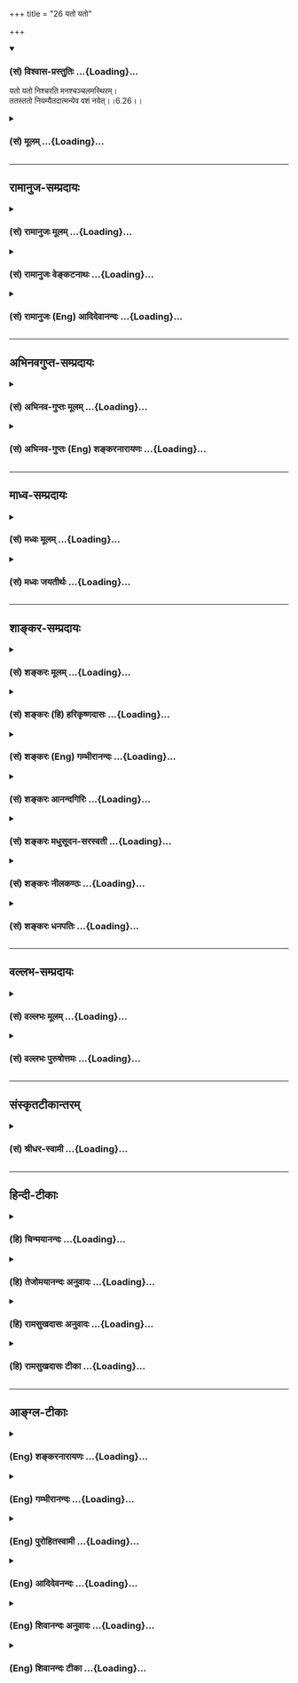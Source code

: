 +++
title = "26 यतो यतो"

+++
<div class="js_include" newlevelforh1="3" title="(सं) विश्वास-प्रस्तुतिः" unfilled url="/purANam/mahAbhAratam/06-bhIShma-parva/02-bhagavad-gItA-parva/saMskRtam/vishvAsa-prastutiH/06_Atma-saMyama-yogaH_a/26_yato_yato.md">
<details open><summary><h3>(सं) विश्वास-प्रस्तुतिः ...{Loading}...</h3></summary>

यतो यतो निश्चरति मनश्चञ्चलमस्थिरम्।  
ततस्ततो नियम्यैतदात्मन्येव वशं नयेत्।।6.26।।
</details>
</div>
<div class="js_include collapsed" newlevelforh1="3" title="(सं) मूलम्" unfilled url="/purANam/mahAbhAratam/06-bhIShma-parva/02-bhagavad-gItA-parva/saMskRtam/mUlam/06_Atma-saMyama-yogaH_a/26_yato_yato.md">
<details><summary><h3>(सं) मूलम् ...{Loading}...</h3></summary>

यतो यतो निश्चरति मनश्चञ्चलमस्थिरम्।  
ततस्ततो नियम्यैतदात्मन्येव वशं नयेत्।।6.26।।
</details>
</div>


_________________
## रामानुज-सम्प्रदायः
<div class="js_include collapsed" newlevelforh1="3" title="(सं) रामानुजः मूलम्" unfilled url="/purANam/mahAbhAratam/06-bhIShma-parva/02-bhagavad-gItA-parva/saMskRtam/rAmAnujaH/mUlam/06_Atma-saMyama-yogaH_a/26_yato_yato.md">
<details><summary><h3>(सं) रामानुजः मूलम् ...{Loading}...</h3></summary>

।।6.26।। चलस्वभावतया आत्मनि **अस्थिरं मनः यतो यतो** विषयप्रावण्यहेतोः
बहिः **निश्चरति ततः ततो** यत्नेन मनो **नियम्य आत्मनि एव**
अतिशयितसुखभावनया **वशं नयेत्।**

</details>
</div>
<div class="js_include collapsed" newlevelforh1="3" title="(सं) रामानुजः वेङ्कटनाथः" unfilled url="/purANam/mahAbhAratam/06-bhIShma-parva/02-bhagavad-gItA-parva/saMskRtam/rAmAnujaH/venkaTanAthaH/06_Atma-saMyama-yogaH_a/26_yato_yato.md">
<details><summary><h3>(सं) रामानुजः वेङ्कटनाथः ...{Loading}...</h3></summary>

  
  
।।6.26।। पूर्वोक्तमेव दुर्ग्रहत्वद्योतनाय अवधानविधानाय च प्रपञ्चयति यतो
यत इति। चञ्चलं अस्थिरम् इत्यनयोः
पौनरुक्त्यनिरासायोक्तंचलस्वभावतयात्मन्यस्थिरमिति।
सामान्यविशेषविषयत्वादपुनरुक्तिः। चञ्चलम् इति
स्वभावातिरिक्तहेतुनिवृत्तिपरं वा। यतो यतो निश्चरति येन
येनेन्द्रियद्वारेण निश्चरतीत्यर्थः। यद्वा यं यं
विषयमभिमुखीकृत्वेत्यर्थः। प्रयोजनतया वा हेतौ पञ्चमी।
तद्व्यञ्जनायाहविषयप्रावण्यहेतोरिति। विषयसम्बन्धार्थमित्यर्थः।
विषयप्रावण्यस्य हेतोरिति वा। सम्भवन्ति ह्यतर्कितोपनता
विषयसन्निधानतत्कीर्तनादयो विषयप्रावण्यहेतवः। सुखभावनया वशीकरणं
शक्यमित्युच्यतेअतिशयितसुखभावनयेति।  
  

</details>
</div>
<div class="js_include collapsed" newlevelforh1="3" title="(सं) रामानुजः (Eng) आदिदेवानन्दः" unfilled url="/purANam/mahAbhAratam/06-bhIShma-parva/02-bhagavad-gItA-parva/saMskRtam/rAmAnujaH/english/AdidevAnandaH/06_Atma-saMyama-yogaH_a/26_yato_yato.md">
<details><summary><h3>(सं) रामानुजः (Eng) आदिदेवानन्दः ...{Loading}...</h3></summary>

6.26 Wherever the mind, on account of its fickle and unsteady nature,
wanders, because of its proclivity to sense-objects, he should, subduing
the mind everywhere with effort, bring it under control in order to
remain in the self alone by contemplating on the incomparable bliss
therein.

</details>
</div>


_________________
## अभिनवगुप्त-सम्प्रदायः
<div class="js_include collapsed" newlevelforh1="3" title="(सं) अभिनव-गुप्तः मूलम्" unfilled url="/purANam/mahAbhAratam/06-bhIShma-parva/02-bhagavad-gItA-parva/saMskRtam/abhinava-guptaH/mUlam/06_Atma-saMyama-yogaH_a/26_yato_yato.md">
<details><summary><h3>(सं) अभिनव-गुप्तः मूलम् ...{Loading}...</h3></summary>

।।6.26 6.28।। न च विषयव्युपरममात्रमेव प्राप्यमित्युच्यते यत इत्यादि
अधिगच्छतीत्यन्तम्। यतो यतो मनो निवर्तते तन्निवर्तनसमनन्तरमेव आत्मनि
शमयेत्। अन्यथा अप्रतिष्ठं चित्तं पुनरपि विषयानेवावलम्बते। तत्र आत्मनि
शान्तचित्तं योगिनं कर्मभूतं सुखं कर्तृभूतम् उपैति। अनेनैव क्रमेण योगिनां
सुखेन ब्रह्मावाप्तिः न तु कष्टयोगादिनेति तात्पर्यम्।

</details>
</div>
<div class="js_include collapsed" newlevelforh1="3" title="(सं) अभिनव-गुप्तः (Eng) शङ्करनारायणः" unfilled url="/purANam/mahAbhAratam/06-bhIShma-parva/02-bhagavad-gItA-parva/saMskRtam/abhinava-guptaH/english/shankaranArAyaNaH/06_Atma-saMyama-yogaH_a/26_yato_yato.md">
<details><summary><h3>(सं) अभिनव-गुप्तः (Eng) शङ्करनारायणः ...{Loading}...</h3></summary>

6.26 See Comment under 6.28

</details>
</div>


_________________
## माध्व-सम्प्रदायः
<div class="js_include collapsed" newlevelforh1="3" title="(सं) मध्वः मूलम्" unfilled url="/purANam/mahAbhAratam/06-bhIShma-parva/02-bhagavad-gItA-parva/saMskRtam/madhvaH/mUlam/06_Atma-saMyama-yogaH_a/26_yato_yato.md">
<details><summary><h3>(सं) मध्वः मूलम् ...{Loading}...</h3></summary>

।।6.26।। यतो यतो यत्र यत्रयतो यतो धावति भाग.10।1।42 इत्यादिप्रयोगात्।
आत्मन्येव वशं नयेत् आत्मविषय एव वशीकुर्यादित्यर्थः।

</details>
</div>
<div class="js_include collapsed" newlevelforh1="3" title="(सं) मध्वः जयतीर्थः" unfilled url="/purANam/mahAbhAratam/06-bhIShma-parva/02-bhagavad-gItA-parva/saMskRtam/madhvaH/jayatIrthaH/06_Atma-saMyama-yogaH_a/26_yato_yato.md">
<details><summary><h3>(सं) मध्वः जयतीर्थः ...{Loading}...</h3></summary>

।।6.26।। यतो यतः श्रोत्रादेरिति प्रतीतिनिरासायाह **यत** इति।
शब्दादावित्यर्थः। कुतः सप्तम्यर्थे तसिर्लभ्यते इत्यत आह **यत** इति। तथा
चोक्तंआद्यादिभ्य उपसंख्यानं वार्ति. इति। अन्यथा द्वारमात्रनियमे स्मरणस्य
को निवारयिता षष्ठ्या ह्यत्र भाव्यं सप्तमी तु कथं इत्यत आह **आत्म**नीति।

</details>
</div>


_________________
## शाङ्कर-सम्प्रदायः
<div class="js_include collapsed" newlevelforh1="3" title="(सं) शङ्करः मूलम्" unfilled url="/purANam/mahAbhAratam/06-bhIShma-parva/02-bhagavad-gItA-parva/saMskRtam/shankaraH/mUlam/06_Atma-saMyama-yogaH_a/26_yato_yato.md">
<details><summary><h3>(सं) शङ्करः मूलम् ...{Loading}...</h3></summary>

।।6.26।। **यतो यतः** यस्माद्यस्मात् निमित्तात् शब्दादेः **निश्चरति**
निर्गच्छति स्वभावदोषात् **मनः चञ्चलम्** अत्यर्थं चलम् अत एव **अस्थिरम्
ततस्ततः** तस्मात्तस्मात् शब्दादेः निमित्तात् **नियम्य** तत्तन्निमित्तं
याथात्म्यनिरूपणेन आभासीकृत्य वैराग्यभावनया च **एतत्** मनः **आत्मन्येव
वशं नयेत्** आत्मवश्यतामापादयेत्। एवं योगाभ्यासबलात् योगिनः आत्मन्येव
प्रशाम्यति मनः।।

</details>
</div>
<div class="js_include collapsed" newlevelforh1="3" title="(सं) शङ्करः (हि) हरिकृष्णदासः" unfilled url="/purANam/mahAbhAratam/06-bhIShma-parva/02-bhagavad-gItA-parva/saMskRtam/shankaraH/hindI/harikRShNadAsaH/06_Atma-saMyama-yogaH_a/26_yato_yato.md">
<details><summary><h3>(सं) शङ्करः (हि) हरिकृष्णदासः ...{Loading}...</h3></summary>

।।6.26।। इस प्रकार मनको आत्मामें स्थित करनेमें लगा हुआ योगी स्वाभाविक
दोषके कारण जो अत्यन्त चञ्चल है तथा इसीलिये जो अस्थिर है ऐसा मन जिसजिस
शब्दादि विषयके निमित्तसे विचलित होता है बाहर जाता है उसउस शब्दादि
विषयरूप निमित्तसे ( इस मनको ) रोककर एवं उसउस विषयरूप निमित्तको यथार्थ
तत्त्वनिरूपणद्वारा आभासमात्र दिखाकर वैराग्यकी भावनासे इस मनका ( बारंबार
) आत्मामें ही निरोध करे अर्थात् इसे आत्माके ही वशीभूत किया करे। इस
प्रकार योगाभ्यासके बलसे योगीका मन आत्मामें ही शान्त हो जाता है।

</details>
</div>
<div class="js_include collapsed" newlevelforh1="3" title="(सं) शङ्करः (Eng) गम्भीरानन्दः" unfilled url="/purANam/mahAbhAratam/06-bhIShma-parva/02-bhagavad-gItA-parva/saMskRtam/shankaraH/english/gambhIrAnandaH/06_Atma-saMyama-yogaH_a/26_yato_yato.md">
<details><summary><h3>(सं) शङ्करः (Eng) गम्भीरानन्दः ...{Loading}...</h3></summary>

6.26 In the beginning, the yogi who is thus engaged in making the mind
established in the Self, etat vasamnayet, should bring this (mind) under
the subjugation; atmani eva, of the Self Itself; niyamya, by
restraining; etat. it; tatah tatah, from all those causes whatever, viz
sound etc.; yatah yatah, due to which, doe to whatever objects like
sound etc.; the cancalam, restless, very restless; and therefore
asthiram, unsteady; manah, mind; niscarati, wanders away, goes out due
to its inherent defects. (It should be restrained) by ascertaining
through discrimination those causes to be mere appearances, and with an
attitude of detachment. Thus, through the power of practice of Yoga, the
mind of the yogi merges in the Self Itself.

</details>
</div>
<div class="js_include collapsed" newlevelforh1="3" title="(सं) शङ्करः आनन्दगिरिः" unfilled url="/purANam/mahAbhAratam/06-bhIShma-parva/02-bhagavad-gItA-parva/saMskRtam/shankaraH/AnandagiriH/06_Atma-saMyama-yogaH_a/26_yato_yato.md">
<details><summary><h3>(सं) शङ्करः आनन्दगिरिः ...{Loading}...</h3></summary>

।।6.26।। ननु मनसः शब्दादिनिमित्तानुरोधेन
रागद्वेषवशादत्यन्तचञ्चलस्यास्थिरस्य तत्र तत्र स्वभावेन प्रवृत्तस्य कुतो
नैश्चल्यं नैश्चिन्त्यं चेति तत्राह **तत्रेति।** योगप्रारम्भः
सप्तम्यर्थः। एवंशब्देन मनसैवेत्यादिरुक्तप्रकारो गृह्यते। स्वाभाविको दोषो
मिथ्याज्ञानाधीनो रागादिः। शब्दादेर्मनसो नियमनं कथमित्याशङ्क्याह
**तत्तन्निमित्तमिति।** याथात्म्यनिरूपणं
क्षयिष्णुत्वदुःखसंमिश्रत्वाद्यालोचनं तेन तत्र तत्र वैराग्यभावनया
तत्तदाभासीकृत्य ततस्ततो नियम्यैतन्मन इति संबन्धः। मनोवशीकरणेनोपशमे किं
स्यादित्याशङ्क्याह **एवमिति।** योगाभ्यासो विषयविवेकद्वारा
मनोनिग्रहाद्यावृत्तिः। प्रशान्तमात्मन्येव प्रलीनमिति यावत्।

</details>
</div>
<div class="js_include collapsed" newlevelforh1="3" title="(सं) शङ्करः मधुसूदन-सरस्वती" unfilled url="/purANam/mahAbhAratam/06-bhIShma-parva/02-bhagavad-gItA-parva/saMskRtam/shankaraH/madhusUdana-sarasvatI/06_Atma-saMyama-yogaH_a/26_yato_yato.md">
<details><summary><h3>(सं) शङ्करः मधुसूदन-सरस्वती ...{Loading}...</h3></summary>

।।6.26।। एवं निरोधसमाधिं कुर्वन्योगी शब्दादीनां चित्तविक्षेपहेतूनां मध्ये
यतो यस्माद्यस्मान्निमित्ताच्छब्दादेर्विषयाद्रागद्वेषादेश्च चञ्चलं
विक्षेपाभिमुखं सन्मनो निश्चरति विक्षिप्तं सद्विषयाभिमुखीं
प्रमाणविपर्ययविकल्पस्मृतीनामन्यतमामपि समाधिविरोधिनींवृत्तिमुत्पादयति तथा
लयहेतूनां निद्राशेषबह्वशनश्रमादीनां मध्ये यतो यतो निमित्तादस्थिरं
लयाभिमुखं सन्मनो निश्चरति लीनं सत्समाधिविरोधिनीं निद्राख्यां
वृत्तिमुत्पादयति ततस्ततो विक्षेपनिमित्ताल्लयनिमित्ताच्च नियम्यैतन्मनो
निर्वृत्तिकं कृत्वात्मन्येव स्वप्रकाशपरमानन्दघने वशं नयेन्निरुन्ध्यात्।
यथा न विक्षिप्येत न वा लीयेतेति। एवकारो नात्मगोचरत्वं समाधेर्वारयति।
एतच्च विवृतं गौडाचार्यपादैःउपायेन निगृह्णीयाद्विक्षिप्तं कामभोगयोः।
सुप्रसन्नं लये चैव यथा कामो लयस्तथा।। दुःखं सर्वमनुस्मृत्य
कामभोगान्निवर्तयेत्। अजं सर्वमनुस्मृत्य जातं नैव तु पश्यति।। लये
संबोधयेच्चित्तं विक्षिप्तं शमयेत्पुनः। सकषायं विजानीयात्समप्राप्तं न
चालयेत्।। नास्वादयेत्सुखं तत्र निःसङ्गः प्रज्ञया भवेत्। निश्चलं
निश्चरच्चित्तमेकीकुर्यात्प्रयत्नतः।। यदा न लीयते चित्तं नच विक्षिप्यते
पुनः। अनिङ्गनमनाभासं निष्पन्नं ब्रह्म तत्तदा।। इति पञ्चभिः श्लोकैः।
उपायेन वक्ष्यमाणेन वैराग्याभ्यासेन कामभोगयोर्विक्षिप्तं
प्रमाणविपर्ययविकल्पस्मृतीनामन्यतमयापि वृत्त्या परिणतं मनो
निगृह्णीयान्निरुन्ध्यात्। आत्मन्येवेत्यर्थः। कामभोगयोरिति
चिन्त्यमानावस्थाभुज्यमानावस्थाभेदेन द्विवचनम्। तथा लीयतेऽस्मिन्निति लयः
सुषुप्तं तस्मिन्सुप्रसन्नमायासवर्जितमपि मनो निगृह्णीयादेव। सुप्रसन्नं
चेत्कुतो निगृह्यते तत्राह यथा कामो विषयगोचरप्रमाणादिवृत्त्युत्पादनेन
समाधिविरोधी तथा लयोऽपि निद्राख्यवृत्त्युत्पादनेन समाधिविरोधी।
सर्ववृत्तिनिरोधो हि समाधिः। अतः कामादिकृतविक्षेपादिव श्रमादिकृतलयादपि
मनो निरोद्धव्यमित्यर्थः। उपायेन निगृह्णीयात्केनेत्युच्यते। सर्वं
द्वैतमविद्याविजृम्भितमल्पं दुःखमेवेत्यनुसृत्ययो वै भूमा तत्सुखं नाल्पे
सुखमस्ति। अथ यदल्पं तन्मर्त्यं तद्दुःखम् इति श्रुत्यर्थं गुरूपदेशादनु
पश्चात्पर्यालोच्य
कामांश्चिन्त्यमानावस्थान्विषयान्भोगान्भुज्यमानावस्थांश्च
विषयान्निवर्तयेत्। मनसः सकाशादिति शेषः। कामश्च भोगश्च कामभोगं तस्मान्मनो
निवर्तयेदिति वा। एंव द्वैतस्मरणकाले वैराग्यभावनोपाय इत्यर्थः।
द्वैतविस्मरणं तु परमोपाय इत्याह अजं ब्रह्म सर्वं न ततोऽतिरिक्तं
किंचिदस्तीति शास्त्राचार्योपदेशादनन्तरमनुस्मृत्य तद्विपरीतं द्वैतजातं न
पश्यत्येव। अधिष्ठाने ज्ञाते कल्पितस्याभावात्। पूर्वोपायापेक्षया
वैलक्षण्यसूचनार्थस्तुशब्दः। एवं वैराग्यभावनातत्त्वदर्शनाभ्यां विषयेभ्यो
निवर्त्यमानं चित्तं यदि दैनंदिनलयाभ्यासवशाल्लयाभिमुखं भवेत्तदा
निद्राशेषाजीर्णबह्वशनश्रमाणां लयकारणानां निरोधेन चित्तं सम्यक्
प्रबोधयेदुत्थानप्रयत्नेन। यदि पुनरेवं प्रबोध्यमानं
दैनंदिनप्रबोधाभ्यासवशात्कामभोगयोर्विक्षिप्तं स्यात्तदा वैराग्यभावनया
तत्त्वसाक्षात्कारेण च पुनः शमयेत्। एवं पुनःपुनरभ्यस्यतो लयात्संबोधितं
विषयेभ्यश्च व्यावर्तितं नापि समप्राप्तमन्तरालावस्थं चित्तं स्तब्धीभूतं
सकषायं रागद्वेषादिप्रबलवासनावशेन स्तब्धीभावाख्येन कषायेण दोषेण युक्तं
विजानीयात्समाहिताच्चित्ताद्विवेकेन जानीयात्। ततश्च नेदं समाहितमित्यवगम्य
लयविक्षेपाभ्यामिव कषायादपि चित्तं निरुन्ध्यात्। ततश्च लयविक्षेपकषायेषु
परिहृतेषु परिशेषाच्चित्तेन समं ब्रह्म प्राप्यते। तच्च समप्राप्तं चित्तं
कषालयभ्रान्त्या न चालयेद्विषयाभिमुखं न कुर्यात् किंतु धृतिगृहीतया
बुद्ध्या लयकषायप्राप्तेर्विविच्य तस्यामेव समप्राप्तावतियत्नेन स्थापयेत्।
तत्र समाधौ परमसुखव्यञ्जकेऽपि सुखं नास्वादयेत्। एतावन्तं कालमहं सुखीति
सुखास्वादरूपां वृत्तिं न कुर्यात् समाधिभङ्गप्रसङ्गादिति प्रागेव
कृतव्याख्यानम्। प्रज्ञया यदुपलभ्यते सुखं तदप्यविद्यापरिकल्पितं
मृषैवेत्येवं भावनया निःसङ्गो निःस्पृहः सर्वसुखेषु भवेत्। अथवा प्रज्ञया
सविकल्पसुखाकारवृत्तिरूपया सह सङ्गं परित्यजेन्नतु स्वरूपसुखमपि
निर्वृत्तिकेन चित्तेन नानुभवेत्। स्वभावप्राप्तस्य तस्य
वारयितुमशक्यत्वात्। एवं सर्वतो निवर्त्य निश्चलं प्रयत्नवशेन कृतं चित्तं
स्वभावचाञ्चल्याद्विषयाभिमुखतया निश्चरद्बहिर्निर्गच्छत् एकीकुर्यात्।
प्रयत्नतः निरोधप्रयत्नेन समे ब्रह्मण्येकतां नयेत्। समप्राप्तं चित्तं
कीदृशमुच्यते यदा न लीयते नापि स्तब्धीभवति तामसत्वसाम्येन लयशब्देनैव
स्तब्धीभावस्योपलक्षणात्। नच विक्षिप्यते पुनः न
शब्दाद्याकारवृत्तिमनुभवति। नापि सुखमास्वादयति राजसत्वसाम्येन
सुखास्वादस्यापि विक्षेपशब्देनोपलक्षणात्। पूर्वं भेदनिर्देशस्तु
पृथक्प्रयत्नकरणाय। एंव लयकषायाभ्यां विक्षेपसुखास्वादाभ्यां च
रहितमनिङ्गमिङ्गनं चलनं सवातप्रदीपवल्लयाभिमुखरूपं तद्रहितं
निवातप्रदीपकल्पम्। अनाभासं न केनचिद्विषयाकारेणाभासत इत्येतत्।
कषायसुखास्वादयोरुभयान्तर्भाव उक्त एव। यदैवं दोषचतुष्टयरहितं चित्तं भवति
तदा तच्चित्तं ब्रह्म निष्पन्नं समं ब्रह्मप्राप्तं भवतीत्यर्थः। एतादृशश्च
योगः श्रुत्या प्रतिपादितःयदा पञ्चावतिष्ठन्ते ज्ञानानि मनसा सह। बुद्धिश्च
न विचेष्टति तामाहुः परमां गतिम्।। तां योगमिति मन्यन्ते
स्थिरामिन्द्रियधारणाम्। अप्रमत्तस्तदा भवति योगो हि प्रभवाप्ययौ।। इति।
एतन्मूलकमेव चयोगश्चित्तवृत्तिनिरोधः इति सूत्रम्। तस्माद्युक्तं ततस्ततो
नियम्यैतदात्मन्येव वशं नयेदिति।

</details>
</div>
<div class="js_include collapsed" newlevelforh1="3" title="(सं) शङ्करः नीलकण्ठः" unfilled url="/purANam/mahAbhAratam/06-bhIShma-parva/02-bhagavad-gItA-parva/saMskRtam/shankaraH/nIlakaNThaH/06_Atma-saMyama-yogaH_a/26_yato_yato.md">
<details><summary><h3>(सं) शङ्करः नीलकण्ठः ...{Loading}...</h3></summary>

।।6.26।। शनैः शनैरित्येतं श्लोकं व्याचष्टे **यतो यत इति त्रिभिः।** यतो
यतो हेतोर्यं यं विषयं ग्रहीतुं मनो निश्चरति बहिर्गच्छति ततस्ततस्तत्रतत्र
दोषदर्शनेन ततस्ततो विषयादेतन्मनो नियम्य प्रत्याहृत्य आत्मनि स्वरूपे एव
वशं नयेत्पर्यवस्थापयेत्। एतेन पूर्वार्धं व्याख्यातम्।

</details>
</div>
<div class="js_include collapsed" newlevelforh1="3" title="(सं) शङ्करः धनपतिः" unfilled url="/purANam/mahAbhAratam/06-bhIShma-parva/02-bhagavad-gItA-parva/saMskRtam/shankaraH/dhanapatiH/06_Atma-saMyama-yogaH_a/26_yato_yato.md">
<details><summary><h3>(सं) शङ्करः धनपतिः ...{Loading}...</h3></summary>

।।6.26।। ननु मनसः शब्दादिनिमित्तानुरोधेन रागद्वेषवशादतिच्चलस्यास्थिरस्य
स्वभावादेव तत्रतत्र विषये प्रवृत्त्स्य नैश्चल्यं नैश्चिन्त्यं वा कुत
इत्याशङ्क्याह यत इति। एवमात्मसंस्थं मनः कर्तुं प्रवृत्तो योगी यतो यतो
यस्माद्यस्मान्निमित्ताच्छब्दादेर्निःसरति निर्गच्छति
स्वभावदोषान्मनश्चञ्चलमतएवास्थिरं लयाभिमुखं।
ततस्ततस्तस्मात्त्स्माच्छब्दादेर्निमित्तान्नियम्य तत्तच्छब्दादिनिमित्तं
क्षयिष्णुत्वदुःखसंमिश्रत्वाद्यालोचनेन तत्रतत्र
वैराग्यभावनयाऽभावीकृत्यात्मन्येवैतन्मनो वशं नयेदात्मवशतामापादयेत्।

</details>
</div>


_________________
## वल्लभ-सम्प्रदायः
<div class="js_include collapsed" newlevelforh1="3" title="(सं) वल्लभः मूलम्" unfilled url="/purANam/mahAbhAratam/06-bhIShma-parva/02-bhagavad-gItA-parva/saMskRtam/vallabhaH/mUlam/06_Atma-saMyama-yogaH_a/26_yato_yato.md">
<details><summary><h3>(सं) वल्लभः मूलम् ...{Loading}...</h3></summary>

।।6.26।। सङ्कल्पेति। आत्मन्येव वशं नयेत् प्रत्याहारेण स्थिरं कुर्यादिति
निर्बीजत्वमुक्तम्।

</details>
</div>
<div class="js_include collapsed" newlevelforh1="3" title="(सं) वल्लभः पुरुषोत्तमः" unfilled url="/purANam/mahAbhAratam/06-bhIShma-parva/02-bhagavad-gItA-parva/saMskRtam/vallabhaH/puruShottamaH/06_Atma-saMyama-yogaH_a/26_yato_yato.md">
<details><summary><h3>(सं) वल्लभः पुरुषोत्तमः ...{Loading}...</h3></summary>

  
  
।।6.26।। शनैरित्युक्तेः स्वरूपमाह यत इति। मनो यतो यतः स्वभावतश्चञ्चलं
अस्थिरं यं यं प्रति निश्चलति ततस्ततो नियम्य वशीकृत्य एतन्मन आत्मन्येव
भावात्मके भगवत्येव वशं नयेत् प्रापयेत्। अत्रायं भावः पूर्वं यत्र स्थितं
मनस्ततोऽन्यत्र वैशिष्ट्यबुद्ध्या ततो निर्गत्याऽपगच्छति। तत्राऽपि
स्वचाञ्चल्यधर्मेण न स्थिरीभविष्यति
तस्माद्भगवत्स्वरूपतोऽन्यत्रोत्तमत्वाभावान्नाग्रे चलिष्यत्यतोऽन्यतो
वशीकृत्य भगवति स्थापयेत्।  
  

</details>
</div>


_________________
## संस्कृतटीकान्तरम्
<div class="js_include collapsed" newlevelforh1="3" title="(सं) श्रीधर-स्वामी" unfilled url="/purANam/mahAbhAratam/06-bhIShma-parva/02-bhagavad-gItA-parva/saMskRtam/shrIdhara-svAmI/06_Atma-saMyama-yogaH_a/26_yato_yato.md">
<details><summary><h3>(सं) श्रीधर-स्वामी ...{Loading}...</h3></summary>

।।6.26।। एवमपि रजोगुणवशाद्यदि मनः प्रचलेत्तर्हि पुनः प्रत्याहारेण
वशीकुर्यादित्याह **यत इति।** स्वभावतश्चञ्चलं धार्यमाणमप्यस्थिरं मनो यं
यं विषयं प्रति निर्गच्छति ततस्ततः प्रत्याहृत्यात्म्यन्येव स्थिरं
कुर्यात्।

</details>
</div>


_________________
## हिन्दी-टीकाः
<div class="js_include collapsed" newlevelforh1="3" title="(हि) चिन्मयानन्दः" unfilled url="/purANam/mahAbhAratam/06-bhIShma-parva/02-bhagavad-gItA-parva/hindI/chinmayAnandaH/06_Atma-saMyama-yogaH_a/26_yato_yato.md">
<details><summary><h3>(हि) चिन्मयानन्दः ...{Loading}...</h3></summary>

।।6.26।। पूर्व दो श्लोकों से साधकों के मन में उत्साह आता है परन्तु जब वे
अभ्यास में प्रवृत्त होते हैं तब जो कठिनाई आती है उससे उन्हें कुछ निराशा
होने लगती है। प्रत्येक साधक यह अनुभव करता है कि उसका मन समस्त विरोधों को
तोड़ता हुआ ध्येय विषय से हटकर पुन विषयों का चिन्तन करने लगता है। कारण यह
है कि मन का स्वभाव ही है चंचलता और अस्थिरता। न वह किसी एक विषय का सतत
अनुसन्धान कर पाता है और न विभिन्न विषयों का। चंचल और अस्थिर इन दो
विशेषणों के द्वारा भगवान् ने मन का सुस्पष्ट और वास्तविक चित्र प्रस्तुत
किया है जो सभी साधकों का अपना स्वयं का अनुभव है। ये दो शब्द इतने
प्रभावशाली हैं कि आगे हम देखेंगे कि अर्जुन अपनी एक शंका को पूछते हुये
इन्हीं शब्दों का प्रयोग करता है। यद्यपि ध्यान के समय साधक अपनी इन्द्रियों
को वश में कर लेता है तथापि मन पूर्व अनुभवों की स्मृति से विचलित होकर पुन
विषयों का चिन्तन प्रारंभ करने लगता है ये क्षण एक सच्चे साधक के लिए घोर
निराशा के क्षण होते हैं। मन का यह भटकाव अनेक कारणों से हो सकता है जैसे
भूतकाल की स्मृतियां किसी आकर्षक वस्तु का सामीप्य किसी से राग या द्वेष और
यहाँ तक कि आध्यात्मिक विकास के लिए अधीरता भी। भगवान् का उपदेश हैं कि मन
के विचरण का कोई भी कारण हो साधक को निराश और अधीर होने की आवश्यकता नहीं
है। उसको यह समझना चाहिए कि अस्थिरता तो मन का स्वभाव ही है और ध्यान का
प्रयोजन ही मन के इस विचरण को शांत करना है। साधक को उपदेश दिया गया है कि
जबजब यह मन ध्येय को छोड़कर विषयों की ओर जाय तबतब उसे वहाँ से परावृत्त
करके ध्येय में स्थिर करे। दृढ़ इच्छा शक्ति के द्वारा कुछ सीमा तक मन को
विषयों से निवृत्त किया जा सकता है परन्तु वह पुन उनकी ही ओर जायेगा।
साधकगण भूल जाते हैं कि वृत्तिप्रवाह ही मन है और इसलिए वृत्तिशून्य होने
पर मन रहेगा ही नहीं अत विषयों से मन को निवृत्त करने के पश्चात् साधक को
यह आवश्यक है कि उस समाहित मन को आत्मानुसंधान में प्रवृत्त करे। भगवान्
इसी बात को इस प्रकार कहते हैं कि मन को पुन आत्मा के ही वश में लावे। अगले
कुछ श्लोकों में योगी पर इस योग का क्या प्रभाव होता है उसे बताया गया है

</details>
</div>
<div class="js_include collapsed" newlevelforh1="3" title="(हि) तेजोमयानन्दः अनुवादः" unfilled url="/purANam/mahAbhAratam/06-bhIShma-parva/02-bhagavad-gItA-parva/hindI/tejomayAnandaH/anuvAdaH/06_Atma-saMyama-yogaH_a/26_yato_yato.md">
<details><summary><h3>(हि) तेजोमयानन्दः अनुवादः ...{Loading}...</h3></summary>

।।6.26।। यह चंचल और अस्थिर मन जिन कारणों से (विषयों में) विचरण करता है,
उनसे संयमित करके उसे आत्मा के ही वश में लावे अर्थात् आत्मा में स्थिर
करे।।

</details>
</div>
<div class="js_include collapsed" newlevelforh1="3" title="(हि) रामसुखदासः अनुवादः" unfilled url="/purANam/mahAbhAratam/06-bhIShma-parva/02-bhagavad-gItA-parva/hindI/rAmasukhadAsaH/anuvAdaH/06_Atma-saMyama-yogaH_a/26_yato_yato.md">
<details><summary><h3>(हि) रामसुखदासः अनुवादः ...{Loading}...</h3></summary>

।।6.26।। यह अस्थिर और चञ्चल मन जहाँ-जहाँ विचरण करता है, वहाँ-वहाँसे
हटाकर इसको एक परमात्मामें ही लगाये।

</details>
</div>
<div class="js_include collapsed" newlevelforh1="3" title="(हि) रामसुखदासः टीका" unfilled url="/purANam/mahAbhAratam/06-bhIShma-parva/02-bhagavad-gItA-parva/hindI/rAmasukhadAsaH/TIkA/06_Atma-saMyama-yogaH_a/26_yato_yato.md">
<details><summary><h3>(हि) रामसुखदासः टीका ...{Loading}...</h3></summary>

।।6.26।।***व्याख्या--*'यतो यतो निश्चरति ৷৷. आत्मन्येव वशं
नयेत्'--**साधकने जो ध्येय बनाया है, उसमें यह मन टिकता नहीं, ठहरता नहीं।
अतः इसको अस्थिर कहा गया है। यह मन तरह-तरहके सांसारिक भोगोंका, पदार्थोंका
चिन्तन करता है। अतः इसको 'चञ्चल' कहा गया है। तात्पर्य है कि यह मन न तो
परमात्मामें स्थिर होता है और न संसारको ही छोड़ता है। इसलिये साधकको
चाहिये कि यह मन जहाँ-जहाँ जाय, जिस-जिस कारणसे जाय, जैसे-जैसे जाय और
जब-जब जाय, इसको वहाँ-वहाँसे, उस-उस कारणसे वैसे-वैसे और तब-तब हटाकर
परमात्मामें लगाये। इस अस्थिर और चञ्चल मनका नियमन करनेमें सावधानी रखे,
ढिलाई न करे। मनको परमात्मामें लगानेका तात्पर्य है कि जब यह पता लगे कि मन
पदार्थोंका चिन्तन कर रहा है, तभी ऐसा विचार करे कि चिन्तनकी वृत्ति और
उसके विषयका आधार और प्रकाशक परमात्मा ही हैं। यही परमात्मामें मन लगाना
है।

</details>
</div>


_________________
## आङ्ग्ल-टीकाः
<div class="js_include collapsed" newlevelforh1="3" title="(Eng) शङ्करनारायणः" unfilled url="/purANam/mahAbhAratam/06-bhIShma-parva/02-bhagavad-gItA-parva/english/shankaranArAyaNaH/06_Atma-saMyama-yogaH_a/26_yato_yato.md">
<details><summary><h3>(Eng) शङ्करनारायणः ...{Loading}...</h3></summary>

6.26. By whatever things the shaky and unsteady mind goes astray, from
those things let him restrain it and bring it back to the control of the
Self alone.

</details>
</div>
<div class="js_include collapsed" newlevelforh1="3" title="(Eng) गम्भीरानन्दः" unfilled url="/purANam/mahAbhAratam/06-bhIShma-parva/02-bhagavad-gItA-parva/english/gambhIrAnandaH/06_Atma-saMyama-yogaH_a/26_yato_yato.md">
<details><summary><h3>(Eng) गम्भीरानन्दः ...{Loading}...</h3></summary>

6.26 (The yogi) should bring (this mind) under the subjugation of the
Self Itself, by restraining it from all those causes whatever due to
which the restless, unsteady mind wanders away.

</details>
</div>
<div class="js_include collapsed" newlevelforh1="3" title="(Eng) पुरोहितस्वामी" unfilled url="/purANam/mahAbhAratam/06-bhIShma-parva/02-bhagavad-gItA-parva/english/purohitasvAmI/06_Atma-saMyama-yogaH_a/26_yato_yato.md">
<details><summary><h3>(Eng) पुरोहितस्वामी ...{Loading}...</h3></summary>

6.26 When the volatile and wavering mind would wander, let him restrain
it and bring it again to its allegiance to the Self.

</details>
</div>
<div class="js_include collapsed" newlevelforh1="3" title="(Eng) आदिदेवनन्दः" unfilled url="/purANam/mahAbhAratam/06-bhIShma-parva/02-bhagavad-gItA-parva/english/AdidevanandaH/06_Atma-saMyama-yogaH_a/26_yato_yato.md">
<details><summary><h3>(Eng) आदिदेवनन्दः ...{Loading}...</h3></summary>

6.26 Wherever the fickle and unsteady mind wanders, he should subdue it
then and there bring it back under the control of the self alone.

</details>
</div>
<div class="js_include collapsed" newlevelforh1="3" title="(Eng) शिवानन्दः अनुवादः" unfilled url="/purANam/mahAbhAratam/06-bhIShma-parva/02-bhagavad-gItA-parva/english/shivAnandaH/anuvAdaH/06_Atma-saMyama-yogaH_a/26_yato_yato.md">
<details><summary><h3>(Eng) शिवानन्दः अनुवादः ...{Loading}...</h3></summary>

6.26 From whatever cause the restless and unsteady mind wanders away,
from that let him restrain it and bring it under the control of the Self
alone.

</details>
</div>
<div class="js_include collapsed" newlevelforh1="3" title="(Eng) शिवानन्दः टीका" unfilled url="/purANam/mahAbhAratam/06-bhIShma-parva/02-bhagavad-gItA-parva/english/shivAnandaH/TIkA/06_Atma-saMyama-yogaH_a/26_yato_yato.md">
<details><summary><h3>(Eng) शिवानन्दः टीका ...{Loading}...</h3></summary>

6.26 यतःयतः from whatever cause; निश्चरति wanders away; मनः mind;
चञ्चलम् restless; अस्थिरम् unsteady; ततःततः from that; नियम्य having
restrained; एतत् this; आत्मनि in the Self; एव alone; वशम् (under)
control; नयेत् let (him) bring.Commentary In this verse the Lord gives
the method to control the mind. Just as you drag the bull again and
again to your house when it runs out; so also you will have to drag the
mind to your point or centre or Lakshya again and again when it runs
towards the external objects. If you give good cotton seed extract;
sugar; plantains; etc.; to the bull; it will not turn away but will
remain in your house. Even so if you make the mind taste the eternal
bliss of the Self within little by little by the practice of
concentration; it will gradually abide in the Self only and will not run
towards the external objects of the senses. Sound and the other objects
only make the mind restless and unsteady. By knowing the defects of the
objects of sensual pleasure; by understanding their illusory nature; by
the cultivation of discrimination between the Real and the unreal and
also dispassion; and by making the mind understand the glory and the
splendour of the Self you can wean the mind entirely away from sensual
objects and fix it firmly on the Self.

</details>
</div>
